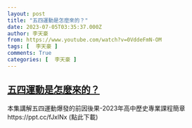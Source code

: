 ```yaml
---
layout: post
title: "五四運動是怎麼來的？"
date: 2023-07-05T03:35:37.000Z
author: 李天豪
from: https://www.youtube.com/watch?v=0VddeFmN-OM
tags: [  李天豪 ]
comments: True
categories: [  李天豪 ]
---
```

<!--1688528137000-->
[五四運動是怎麼來的？](https://www.youtube.com/watch?v=0VddeFmN-OM)
------

<div>
本集講解五四運動爆發的前因後果-2023年高中歷史專業課程簡章https://ppt.cc/fJxlNx  (點此下載)
</div>
